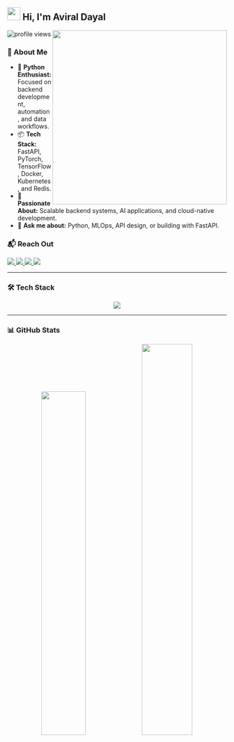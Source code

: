 ## <img src="https://media.giphy.com/media/hvRJCLFzcasrR4ia7z/giphy.gif" width="30px"> Hi, I'm Aviral Dayal
<img align="right" width="400" src="https://user-images.githubusercontent.com/74038190/212750996-938b257b-266c-45a7-9af7-655341c0f58b.gif">

<p align="left">
  <img src="https://komarev.com/ghpvc/?username=Aviral-77&label=Profile%20views&color=0e75b6&style=flat" alt="profile views" />
</p>

### 🧠 About Me
<ul>
  <li>🐍 <b>Python Enthusiast:</b> Focused on backend development, automation, and data workflows.</li>
  <li>📦 <b>Tech Stack:</b> FastAPI, PyTorch, TensorFlow, Docker, Kubernetes, and Redis.</li>
  <li>🧰 <b>Passionate About:</b> Scalable backend systems, AI applications, and cloud-native development.</li>
  <li>💬 <b>Ask me about:</b> Python, MLOps, API design, or building with FastAPI.</li>
</ul>

### 📬 Reach Out
<div>
  <a href="mailto:aviraldayal77@gmail.com">
    <img src="https://img.shields.io/badge/Gmail-D14836?style=for-the-badge&logo=gmail&logoColor=white" />
  </a>
  <a href="https://www.linkedin.com/in/aviral-dayal">
    <img src="https://img.shields.io/badge/LinkedIn-0077B5?style=for-the-badge&logo=linkedin&logoColor=white" />
  </a>
  <a href="https://twitter.com/AviralDayal">
    <img src="https://img.shields.io/badge/Twitter-1DA1F2?style=for-the-badge&logo=twitter&logoColor=white" />
  </a>
  <a href="https://leetcode.com/kuroillight77/">
    <img src="https://img.shields.io/badge/LeetCode-FFA116?style=for-the-badge&logo=leetcode&logoColor=black" />
  </a>
</div>

---

### 🛠️ Tech Stack

<div align="center">
  <img src="https://skillicons.dev/icons?i=python,tensorflow,pytorch,fastapi,docker,kubernetes,aws,postgresql,redis,opencv,git,github,linux" />
</div>

---

### 📊 GitHub Stats

<div align="center">
  <img src="https://github-readme-stats.vercel.app/api?username=Aviral-77&show_icons=true&theme=tokyonight" width="45%" />
  <img src="https://github-readme-streak-stats.herokuapp.com/?user=Aviral-77&theme=tokyonight" width="48%" />
</div>

